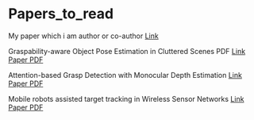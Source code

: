 # Papers_to_read

My paper which i am author or co-author [Link](https://ieeexplore.ieee.org/author/38576719500)

Graspability-aware Object Pose Estimation in Cluttered Scenes PDF [Link Paper PDF](https://ieeexplore.ieee.org/document/10430220)

Attention-based Grasp Detection with Monocular Depth Estimation [Link Paper PDF](https://ieeexplore.ieee.org/document/10521649/)

Mobile robots assisted target tracking in Wireless Sensor Networks [Link Paper PDF](https://ieeexplore.ieee.org/document/6477820)
